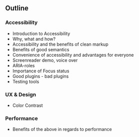 ## Outline

### Accessibility
- Introduction to Accessibility
- Why, what and how?
- Accessibility and the benefits of clean markup
- Benefits of good semantics
- Convenience of accessibility and advantages for everyone
- Screenreader demo, voice over
- ARIA-roles
- Importance of Focus status
- Good plugins - bad plugins
- Testing tools

### UX & Design
- Color Contrast

### Performance
- Benefits of the above in regards to performance
